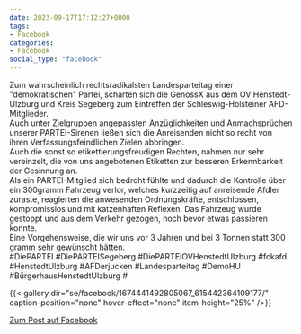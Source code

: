 ```yaml
---
date: 2023-09-17T17:12:27+0000
tags:
- Facebook
categories:
- Facebook
social_type: "facebook"
---
```


Zum wahrscheinlich rechtsradikalsten Landesparteitag einer "demokratischen" Partei, scharten sich die GenossX aus dem OV Henstedt-Ulzburg und Kreis Segeberg zum Eintreffen der Schleswig-Holsteiner AFD-Mitglieder.  
Auch unter Zielgruppen angepassten Anzüglichkeiten und Anmachsprüchen unserer PARTEI-Sirenen ließen sich die Anreisenden nicht so recht von ihren Verfassungsfeindlichen Zielen abbringen.  
Auch die sonst so etikettierungsfreudigen Rechten, nahmen nur sehr vereinzelt, die von uns angebotenen Etiketten zur besseren Erkennbarkeit der Gesinnung an.  
Als ein PARTEI-Mitglied sich bedroht fühlte und dadurch die Kontrolle über ein 300gramm Fahrzeug verlor, welches kurzzeitig auf anreisende Afdler zuraste, reagierten die anwesenden Ordnungskräfte, entschlossen, kompromisslos und mit katzenhaften Reflexen. Das Fahrzeug wurde gestoppt und aus dem Verkehr gezogen, noch bevor etwas passieren konnte.   
Eine Vorgehensweise, die wir uns vor 3 Jahren und bei 3 Tonnen statt 300 gramm sehr gewünscht hätten.  
#DiePARTEI #DiePARTEISegeberg #DiePARTEIOVHenstedtUlzburg #fckafd #HenstedtUlzburg #AFDerjucken #Landesparteitag #DemoHU #BürgerhausHenstedtUlzburg #


  
{{< gallery dir="se/facebook/1674441492805067_615442364109177/" caption-position="none" hover-effect="none" item-height="25%" />}}
  


[Zum Post auf Facebook](https://www.facebook.com/616540453999368/posts/615442364109177)
